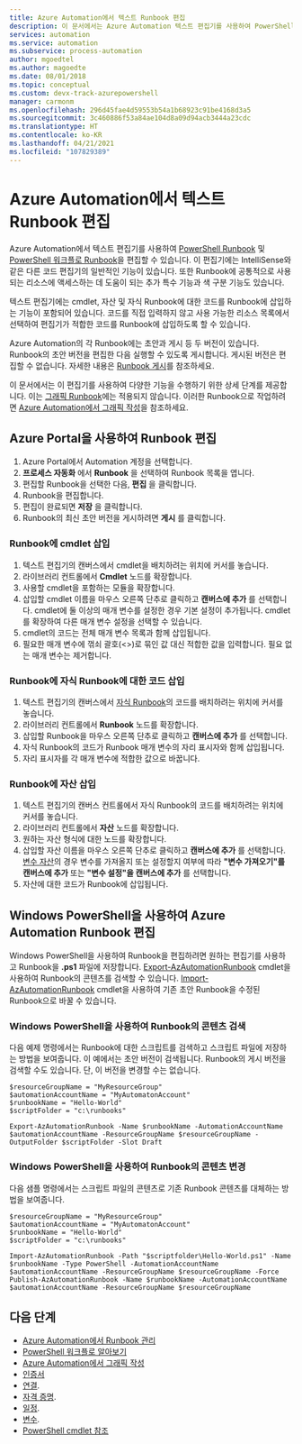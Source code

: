 ```yaml
---
title: Azure Automation에서 텍스트 Runbook 편집
description: 이 문서에서는 Azure Automation 텍스트 편집기를 사용하여 PowerShell 및 PowerShell 워크플로 Runbook으로 작업하는 방법을 설명합니다.
services: automation
ms.service: automation
ms.subservice: process-automation
author: mgoedtel
ms.author: magoedte
ms.date: 08/01/2018
ms.topic: conceptual
ms.custom: devx-track-azurepowershell
manager: carmonm
ms.openlocfilehash: 296d45fae4d59553b54a1b68923c91be4168d3a5
ms.sourcegitcommit: 3c460886f53a84ae104d8a09d94acb3444a23cdc
ms.translationtype: HT
ms.contentlocale: ko-KR
ms.lasthandoff: 04/21/2021
ms.locfileid: "107829389"
---
```

# <a name="edit-textual-runbooks-in-azure-automation"></a>Azure Automation에서 텍스트 Runbook 편집

Azure Automation에서 텍스트 편집기를 사용하여 [PowerShell Runbook](automation-runbook-types.md#powershell-runbooks) 및 [PowerShell 워크플로 Runbook](automation-runbook-types.md#powershell-workflow-runbooks)을 편집할 수 있습니다. 이 편집기에는 IntelliSense와 같은 다른 코드 편집기의 일반적인 기능이 있습니다. 또한 Runbook에 공통적으로 사용되는 리소스에 액세스하는 데 도움이 되는 추가 특수 기능과 색 구분 기능도 있습니다. 

텍스트 편집기에는 cmdlet, 자산 및 자식 Runbook에 대한 코드를 Runbook에 삽입하는 기능이 포함되어 있습니다. 코드를 직접 입력하지 않고 사용 가능한 리소스 목록에서 선택하여 편집기가 적합한 코드를 Runbook에 삽입하도록 할 수 있습니다.

Azure Automation의 각 Runbook에는 초안과 게시 등 두 버전이 있습니다. Runbook의 초안 버전을 편집한 다음 실행할 수 있도록 게시합니다. 게시된 버전은 편집할 수 없습니다. 자세한 내용은 [Runbook 게시](manage-runbooks.md#publish-a-runbook)를 참조하세요.

이 문서에서는 이 편집기를 사용하여 다양한 기능을 수행하기 위한 상세 단계를 제공합니다. 이는 [그래픽 Runbook](automation-runbook-types.md#graphical-runbooks)에는 적용되지 않습니다. 이러한 Runbook으로 작업하려면 [Azure Automation에서 그래픽 작성](automation-graphical-authoring-intro.md)을 참조하세요.

## <a name="edit-a-runbook-with-the-azure-portal"></a>Azure Portal을 사용하여 Runbook 편집

1. Azure Portal에서 Automation 계정을 선택합니다.
2. **프로세스 자동화** 에서 **Runbook** 을 선택하여 Runbook 목록을 엽니다.
3. 편집할 Runbook을 선택한 다음, **편집** 을 클릭합니다.
4. Runbook을 편집합니다.
5. 편집이 완료되면 **저장** 을 클릭합니다.
6. Runbook의 최신 초안 버전을 게시하려면 **게시** 를 클릭합니다.

### <a name="insert-a-cmdlet-into-a-runbook"></a>Runbook에 cmdlet 삽입

1. 텍스트 편집기의 캔버스에서 cmdlet을 배치하려는 위치에 커서를 놓습니다.
2. 라이브러리 컨트롤에서 **Cmdlet** 노드를 확장합니다.
3. 사용할 cmdlet을 포함하는 모듈을 확장합니다.
4. 삽입할 cmdlet 이름을 마우스 오른쪽 단추로 클릭하고 **캔버스에 추가** 를 선택합니다. cmdlet에 둘 이상의 매개 변수를 설정한 경우 기본 설정이 추가됩니다. cmdlet를 확장하여 다른 매개 변수 설정을 선택할 수 있습니다.
5. cmdlet의 코드는 전체 매개 변수 목록과 함께 삽입됩니다.
6. 필요한 매개 변수에 꺾쇠 괄호(<>)로 묶인 값 대신 적합한 값을 입력합니다. 필요 없는 매개 변수는 제거합니다.

### <a name="insert-code-for-a-child-runbook-into-a-runbook"></a>Runbook에 자식 Runbook에 대한 코드 삽입

1. 텍스트 편집기의 캔버스에서 [자식 Runbook](automation-child-runbooks.md)의 코드를 배치하려는 위치에 커서를 놓습니다.
2. 라이브러리 컨트롤에서 **Runbook** 노드를 확장합니다.
3. 삽입할 Runbook을 마우스 오른쪽 단추로 클릭하고 **캔버스에 추가** 를 선택합니다.
4. 자식 Runbook의 코드가 Runbook 매개 변수의 자리 표시자와 함께 삽입됩니다.
5. 자리 표시자를 각 매개 변수에 적합한 값으로 바꿉니다.

### <a name="insert-an-asset-into-a-runbook"></a>Runbook에 자산 삽입

1. 텍스트 편집기의 캔버스 컨트롤에서 자식 Runbook의 코드를 배치하려는 위치에 커서를 놓습니다.
2. 라이브러리 컨트롤에서 **자산** 노드를 확장합니다.
3. 원하는 자산 형식에 대한 노드를 확장합니다.
4. 삽입할 자산 이름을 마우스 오른쪽 단추로 클릭하고 **캔버스에 추가** 를 선택합니다. [변수 자산](./shared-resources/variables.md)의 경우 변수를 가져올지 또는 설정할지 여부에 따라 **"변수 가져오기"를 캔버스에 추가** 또는 **"변수 설정"을 캔버스에 추가** 를 선택합니다.
5. 자산에 대한 코드가 Runbook에 삽입됩니다.

## <a name="edit-an-azure-automation-runbook-using-windows-powershell"></a>Windows PowerShell을 사용하여 Azure Automation Runbook 편집

Windows PowerShell을 사용하여 Runbook을 편집하려면 원하는 편집기를 사용하고 Runbook을 **.ps1** 파일에 저장합니다. [Export-AzAutomationRunbook](/powershell/module/Az.Automation/Export-AzAutomationRunbook) cmdlet을 사용하여 Runbook의 콘텐츠를 검색할 수 있습니다. [Import-AzAutomationRunbook](/powershell/module/Az.Automation/import-azautomationrunbook) cmdlet을 사용하여 기존 초안 Runbook을 수정된 Runbook으로 바꿀 수 있습니다.

### <a name="retrieve-the-contents-of-a-runbook-using-windows-powershell"></a>Windows PowerShell을 사용하여 Runbook의 콘텐츠 검색

다음 예제 명령에서는 Runbook에 대한 스크립트를 검색하고 스크립트 파일에 저장하는 방법을 보여줍니다. 이 예에서는 초안 버전이 검색됩니다. Runbook의 게시 버전을 검색할 수도 있습니다. 단, 이 버전을 변경할 수는 없습니다.

```powershell-interactive
$resourceGroupName = "MyResourceGroup"
$automationAccountName = "MyAutomatonAccount"
$runbookName = "Hello-World"
$scriptFolder = "c:\runbooks"

Export-AzAutomationRunbook -Name $runbookName -AutomationAccountName $automationAccountName -ResourceGroupName $resourceGroupName -OutputFolder $scriptFolder -Slot Draft
```

### <a name="change-the-contents-of-a-runbook-using-windows-powershell"></a>Windows PowerShell을 사용하여 Runbook의 콘텐츠 변경

다음 샘플 명령에서는 스크립트 파일의 콘텐츠로 기존 Runbook 콘텐츠를 대체하는 방법을 보여줍니다. 

```powershell-interactive
$resourceGroupName = "MyResourceGroup"
$automationAccountName = "MyAutomatonAccount"
$runbookName = "Hello-World"
$scriptFolder = "c:\runbooks"

Import-AzAutomationRunbook -Path "$scriptfolder\Hello-World.ps1" -Name $runbookName -Type PowerShell -AutomationAccountName $automationAccountName -ResourceGroupName $resourceGroupName -Force
Publish-AzAutomationRunbook -Name $runbookName -AutomationAccountName $automationAccountName -ResourceGroupName $resourceGroupName
```

## <a name="next-steps"></a>다음 단계

* [Azure Automation에서 Runbook 관리](manage-runbooks.md)
* [PowerShell 워크플로 알아보기](automation-powershell-workflow.md)
* [Azure Automation에서 그래픽 작성](automation-graphical-authoring-intro.md)
* [인증서](./shared-resources/certificates.md)
* [연결](automation-connections.md).
* [자격 증명](./shared-resources/credentials.md).
* [일정](./shared-resources/schedules.md).
* [변수](./shared-resources/variables.md).
* [PowerShell cmdlet 참조](/powershell/module/az.automation)
